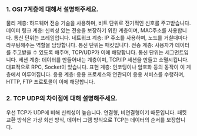 ### 1. OSI 7계층에 대해서 설명해주세요.
물리 계층: 하드웨어 전송 기술을 사용하며, 비트 단위로 전기적인 신호를 주고받습니다.
데이터 링크 계층: 신뢰성 있는 전송을 보장하기 위한 계층이며, MAC주소를 사용합니다. 통신 단위는 프레임입니다.
네트워크 계층: IP 주소를 사용하며, 노드를 거칠때마다 라우팅해주는 역할을 담당합니다. 통신 단위는 패킷입니다.
전송 계층: 사용자가 데이터를 주고받을 수 있도록 해주며, TCP/UDP가 이에 해당합니다. 통신 단위는 세그먼트입니다.
세션 계층: 데이터를 만들어내는 계층이며, TCP/IP 세션을 만들고 소멸시킵니다. 대표적으로 RPC, Socket이 있습니다.
표현 계층: 인코딩이나 암호화 등의 동작이 이 계층에서 이루어집니다.
응용 계층: 응용 프로세스와 연관되어 응용 서비스를 수행하며, HTTP, FTP 프로토콜이 이에 해당합니다.

### 2. TCP UDP의 차이점에 대해 설명해주세요.
우선 TCP가 UDP에 비해 신뢰성이 높습니다. 연결형, 비연결형이기 때문입니다.
패킷 교환 방식은 가상 회선 방식, 데이터 그램 방식으로 TCP는 데이터의 순서를 보장합니다.

